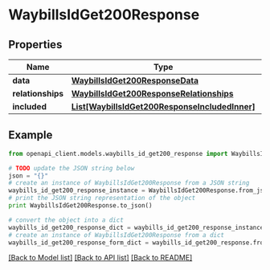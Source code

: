 # WaybillsIdGet200Response


## Properties
Name | Type | Description | Notes
------------ | ------------- | ------------- | -------------
**data** | [**WaybillsIdGet200ResponseData**](WaybillsIdGet200ResponseData.md) |  | [optional] 
**relationships** | [**WaybillsIdGet200ResponseRelationships**](WaybillsIdGet200ResponseRelationships.md) |  | [optional] 
**included** | [**List[WaybillsIdGet200ResponseIncludedInner]**](WaybillsIdGet200ResponseIncludedInner.md) |  | [optional] 

## Example

```python
from openapi_client.models.waybills_id_get200_response import WaybillsIdGet200Response

# TODO update the JSON string below
json = "{}"
# create an instance of WaybillsIdGet200Response from a JSON string
waybills_id_get200_response_instance = WaybillsIdGet200Response.from_json(json)
# print the JSON string representation of the object
print WaybillsIdGet200Response.to_json()

# convert the object into a dict
waybills_id_get200_response_dict = waybills_id_get200_response_instance.to_dict()
# create an instance of WaybillsIdGet200Response from a dict
waybills_id_get200_response_form_dict = waybills_id_get200_response.from_dict(waybills_id_get200_response_dict)
```
[[Back to Model list]](../README.md#documentation-for-models) [[Back to API list]](../README.md#documentation-for-api-endpoints) [[Back to README]](../README.md)


